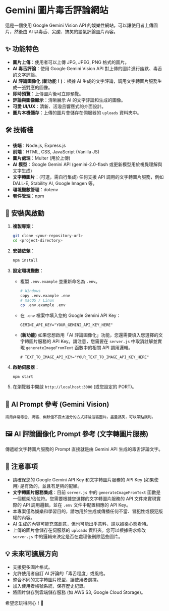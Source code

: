# Gemini 圖片毒舌評論網站

這是一個使用 Google Gemini Vision API 的娛樂性網站，可以讓使用者上傳圖片，然後由 AI 以毒舌、尖酸、搞笑的語氣評論圖片內容。

## ✨ 功能特色

*   **圖片上傳**：使用者可以上傳 JPG, JPEG, PNG 格式的圖片。
*   **AI 毒舌評論**：使用 Google Gemini Vision API 對上傳的圖片進行幽默、毒舌的文字評論。
*   **AI 評論圖像化 (新功能！)**：根據 AI 生成的文字評論，調用文字轉圖片服務生成一張對應的圖像。
*   **即時預覽**：上傳圖片後可立即預覽。
*   **評論與圖像顯示**：清晰展示 AI 的文字評論和生成的圖像。
*   **可愛 UI/UX**：清新、活潑且響應式的介面設計。
*   **圖片本機儲存**：上傳的圖片會儲存在伺服器的 `uploads` 資料夾中。

## 🛠️ 技術棧

*   **後端**：Node.js, Express.js
*   **前端**：HTML, CSS, JavaScript (Vanilla JS)
*   **圖片處理**：Multer (用於上傳)
*   **AI 模型**：Google Gemini API (gemini-2.0-flash 或更新模型用於視覺理解與文字生成)
*   **文字轉圖片**：(可選，需自行集成) 任何支援 API 調用的文字轉圖片服務，例如 DALL-E, Stability AI, Google Imagen 等。
*   **環境變數管理**：dotenv
*   **套件管理**：npm

## 🚀 安裝與啟動

1.  **複製專案**：
    ```bash
    git clone <your-repository-url>
    cd <project-directory>
    ```

2.  **安裝依賴**：
    ```bash
    npm install
    ```

3.  **設定環境變數**：
    *   複製 `.env.example` 並重新命名為 `.env`。
        ```bash
        # Windows
        copy .env.example .env
        # macOS / Linux
        cp .env.example .env
        ```
    *   在 `.env` 檔案中填入您的 Google Gemini API Key：
        ```env
        GEMINI_API_KEY="YOUR_GEMINI_API_KEY_HERE"
        ```
    *   **(新功能)** 如果您想啟用「AI 評論圖像化」功能，您還需要填入您選擇的文字轉圖片服務的 API Key。請注意，您需要在 `server.js` 中取消註解並實現 `generateImageFromText` 函數中的相關 API 調用邏輯。
        ```env
        # TEXT_TO_IMAGE_API_KEY="YOUR_TEXT_TO_IMAGE_API_KEY_HERE"
        ```

4.  **啟動伺服器**：
    ```bash
    npm start
    ```

5.  在瀏覽器中開啟 `http://localhost:3000` (或您設定的 PORT)。

## 🤖 AI Prompt 參考 (Gemini Vision)

```text
請用非常毒舌、誇張、幽默但不要太過分的方式評論這張圖片。盡量搞笑，可以帶點諷刺。
```

## 🖼️ AI 評論圖像化 Prompt 參考 (文字轉圖片服務)

傳遞給文字轉圖片服務的 Prompt 直接就是由 Gemini API 生成的毒舌評論文字。

## 📝 注意事項

*   請確保您的 Google Gemini API Key 和文字轉圖片服務的 API Key (如果使用) 是有效的，並且有足夠的配額。
*   **文字轉圖片服務集成**：目前 `server.js` 中的 `generateImageFromText` 函數是一個框架/佔位符。您需要根據您選擇的文字轉圖片服務的 API 文件來實現實際的 API 調用邏輯，並在 `.env` 文件中配置相應的 API Key。
*   本專案僅為娛樂和學習目的，請勿用於生成或傳播任何不當、冒犯性或侵犯版權的內容。
*   AI 生成的內容可能充滿創意，但也可能出乎意料，請以娛樂心態看待。
*   上傳的圖片會儲存在伺服器的 `uploads` 資料夾。您可以根據需求修改 `server.js` 中的邏輯來決定是否在處理後刪除這些圖片。

## 💡 未來可擴展方向

*   支援更多圖片格式。
*   允許使用者自訂 AI 評論的「毒舌程度」或風格。
*   整合不同的文字轉圖片模型，讓使用者選擇。
*   加入使用者帳號系統，保存歷史紀錄。
*   將圖片儲存到雲端儲存服務 (如 AWS S3, Google Cloud Storage)。

希望您玩得開心！🎉